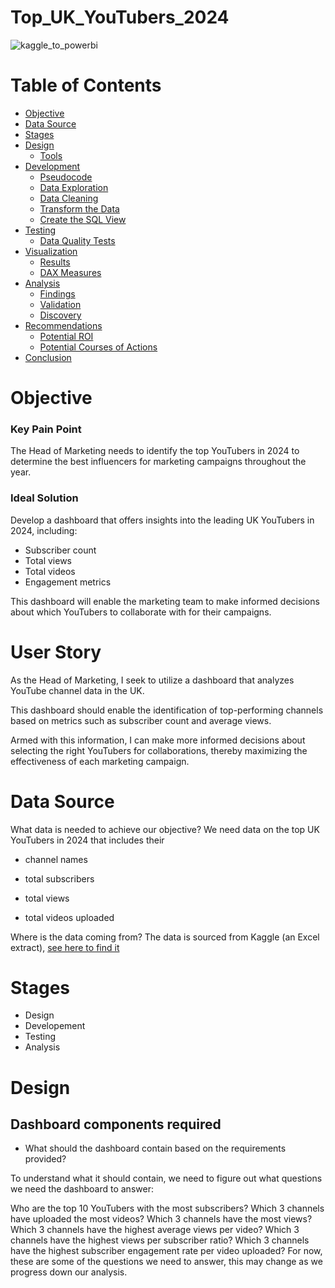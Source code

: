# Top_UK_YouTubers_2024


![kaggle_to_powerbi](https://github.com/Odufuwa03/Top_UK_YouTubers_2024/assets/169449929/0e708025-424f-45db-ac1e-58ffd7c4fd9b)

# Table of Contents

- [Objective](#objective)
- [Data Source](#data-source)
- [Stages](#stages)
- [Design](#design)
  - [Tools](#tools)
- [Development](#development)
  - [Pseudocode](#pseudocode)
  - [Data Exploration](#data-Exploration)
  - [Data Cleaning](#data-cleaning)
  - [Transform the Data](#transform-the-data)
  - [Create the SQL View](#create-the-SQL-view)
- [Testing](#testing)
  - [Data Quality Tests](#data-quality-test)
- [Visualization](#visualization)
  - [Results](#results)
  - [DAX Measures](#dax-measures)
- [Analysis](#analysis)
  - [Findings](#findings)
  - [Validation](#validation)
  - [Discovery](#discovery)
- [Recommendations](#recommendation)
  - [Potential ROI](#potential-roi)
  - [Potential Courses of Actions](#potential-courses-os-actions)
- [Conclusion](#conclusion)

# Objective

### Key Pain Point

The Head of Marketing needs to identify the top YouTubers in 2024 to determine the best influencers for marketing campaigns throughout the year.

### Ideal Solution

Develop a dashboard that offers insights into the leading UK YouTubers in 2024, including:

- Subscriber count
- Total views
- Total videos
- Engagement metrics

This dashboard will enable the marketing team to make informed decisions about which YouTubers to collaborate with for their campaigns.

# User Story

As the Head of Marketing, I seek to utilize a dashboard that analyzes YouTube channel data in the UK.

This dashboard should enable the identification of top-performing channels based on metrics such as subscriber count and average views.

Armed with this information, I can make more informed decisions about selecting the right YouTubers for collaborations, thereby maximizing the effectiveness of each marketing campaign.

# Data Source

What data is needed to achieve our objective?
We need data on the top UK YouTubers in 2024 that includes their

- channel names

- total subscribers

- total views

- total videos uploaded

Where is the data coming from? The data is sourced from Kaggle (an Excel extract), [see here to find it](https://www.kaggle.com/datasets/bhavyadhingra00020/top-100-social-media-influencers-2024-countrywise?resource=download)

# Stages

- Design
- Developement
- Testing
- Analysis

# Design

## Dashboard components required

- What should the dashboard contain based on the requirements provided?

To understand what it should contain, we need to figure out what questions we need the dashboard to answer:

Who are the top 10 YouTubers with the most subscribers?
Which 3 channels have uploaded the most videos?
Which 3 channels have the most views?
Which 3 channels have the highest average views per video?
Which 3 channels have the highest views per subscriber ratio?
Which 3 channels have the highest subscriber engagement rate per video uploaded?
For now, these are some of the questions we need to answer, this may change as we progress down our analysis.
